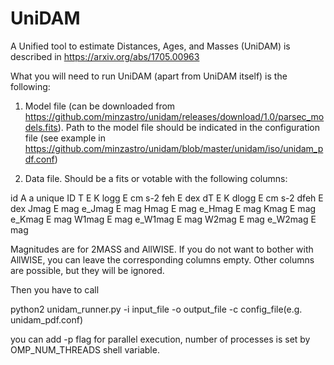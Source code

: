 # UniDAM
A Unified tool to estimate Distances, Ages, and Masses (UniDAM) is
described in https://arxiv.org/abs/1705.00963

What you will need to run UniDAM (apart from UniDAM itself) is the following:

1) Model file (can be downloaded from https://github.com/minzastro/unidam/releases/download/1.0/parsec_models.fits). Path to the model file should be indicated in the configuration file (see example in https://github.com/minzastro/unidam/blob/master/unidam/iso/unidam_pdf.conf)

2) Data file. Should be a fits or votable with the following columns:

id           A     a unique ID
T             E      K
logg          E      cm s-2
feh           E      dex
dT            E      K
dlogg         E      cm s-2
dfeh          E      dex
Jmag          E      mag
e_Jmag        E      mag
Hmag          E      mag
e_Hmag        E      mag
Kmag          E      mag
e_Kmag        E      mag
W1mag         E      mag
e_W1mag       E      mag
W2mag         E      mag
e_W2mag       E      mag

Magnitudes are for 2MASS and AllWISE. If you do not want to bother with AllWISE, you can leave the corresponding columns empty. Other columns are possible, but they will be ignored.

Then you have to call

python2 unidam_runner.py -i input_file -o output_file -c config_file(e.g. unidam_pdf.conf)

you can add -p flag for parallel execution, number of processes is set by OMP_NUM_THREADS shell variable.
